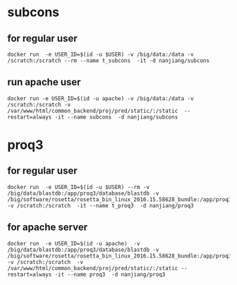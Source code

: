 # subcons

## for regular user

    docker run  -e USER_ID=$(id -u $USER) -v /big/data:/data -v /scratch:/scratch --rm --name t_subcons  -it -d nanjiang/subcons

## run apache user

    docker run -e USER_ID=$(id -u apache) -v /big/data:/data -v /scratch:/scratch -v /var/www/html/common_backend/proj/pred/static/:/static  --restart=always -it --name subcons  -d nanjiang/subcons 

# proq3

## for regular user

    docker run  -e USER_ID=$(id -u $USER) --rm -v /big/data/blastdb:/app/proq3/database/blastdb -v /big/software/rosetta/rosetta_bin_linux_2016.15.58628_bundle:/app/proq3/apps/rosetta -v /scratch:/scratch  -it --name t_proq3  -d nanjiang/proq3

## for apache server

    docker run  -e USER_ID=$(id -u apache)  -v /big/data/blastdb:/app/proq3/database/blastdb -v /big/software/rosetta/rosetta_bin_linux_2016.15.58628_bundle:/app/proq3/apps/rosetta -v /scratch:/scratch  -v /var/www/html/common_backend/proj/pred/static/:/static --restart=always -it --name proq3  -d nanjiang/proq3 
